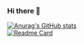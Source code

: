 ### Hi there 👋

[![Anurag's GitHub stats](https://github-readme-stats.vercel.app/api?username=matebe12)](https://github.com/anuraghazra/github-readme-stats)
</br>
[![Readme Card](https://github-readme-stats.vercel.app/api/pin/?username=matebe12&repo=easy_code_runner)](https://github.com/anuraghazra/github-readme-stats)

